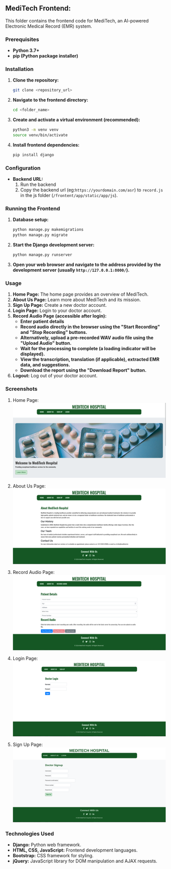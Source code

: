 ## MediTech Frontend: 

This folder contains the frontend code for MediTech, an AI-powered Electronic Medical Record (EMR) system. 

### Prerequisites

* **Python 3.7+**
* **pip (Python package installer)**

### Installation

1. **Clone the repository:**
   ```bash
   git clone <repository_url>
   ```

2. **Navigate to the frontend directory:**
   ```bash
   cd <folder_name>
   ```

3. **Create and activate a virtual environment (recommended):**
   ```bash
   python3 -m venv venv
   source venv/bin/activate
   ```

4. **Install frontend dependencies:**
   ```bash
   pip install django
   ```

### Configuration

* **Backend URL:**
    1. Run the backend
    2. Copy the backend url (eg:`https://yourdomain.com/asr`) to `record.js` in the js folder (`/frontent/app/static/app/js`).

### Running the Frontend

1. **Database setup:**
   ```bash
   python manage.py makemigrations
   python manage.py migrate
   ```

2. **Start the Django development server:**
   ```bash
   python manage.py runserver
   ```

2. **Open your web browser and navigate to the address provided by the development server (usually `http://127.0.0.1:8000/`).**

### Usage

1. **Home Page:** The home page provides an overview of MediTech.
2. **About Us Page:**  Learn more about MediTech and its mission.
3. **Sign Up Page:** Create a new doctor account.
4. **Login Page:**  Login to your doctor account.
5. **Record Audio Page (accessible after login):**
    * **Enter patient details**
    * **Record audio directly in the browser using the "Start Recording" and "Stop Recording" buttons.**
    * **Alternatively, upload a pre-recorded WAV audio file using the "Upload Audio" button.**
    * **Wait for the processing to complete (a loading indicator will be displayed).**
    * **View the transcription, translation (if applicable), extracted EMR data, and suggestions.**
    * **Download the report using the "Download Report" button.**
6. **Logout:** Log out of your doctor account.
  
### Screenshots

1. Home Page:
   ![Image Placeholder](Home.png)
   
2. About Us Page:
  ![Image Placeholder](About.png)

3. Record Audio Page:
  ![Image Placeholder](Record.png)

4. Login Page:
  ![Image Placeholder](login.png)

5. Sign Up Page:
  ![Image Placeholder](signup.png)

### Technologies Used

* **Django:** Python web framework.
* **HTML, CSS, JavaScript:** Frontend development languages.
* **Bootstrap:** CSS framework for styling.
* **jQuery:** JavaScript library for DOM manipulation and AJAX requests.
